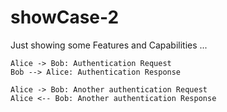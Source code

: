 # showCase-2
Just showing some Features and Capabilities ...

```plantuml
Alice -> Bob: Authentication Request
Bob --> Alice: Authentication Response
   
Alice -> Bob: Another authentication Request
Alice <-- Bob: Another authentication Response
```
